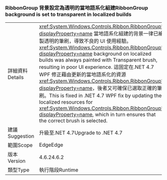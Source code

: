 ### <a name="ribbongroup-background-is-set-to-transparent-in-localized-builds"></a><span data-ttu-id="c3881-101">RibbonGroup 背景設定為透明的當地語系化組建</span><span class="sxs-lookup"><span data-stu-id="c3881-101">RibbonGroup background is set to transparent in localized builds</span></span>

|   |   |
|---|---|
|<span data-ttu-id="c3881-102">詳細資料</span><span class="sxs-lookup"><span data-stu-id="c3881-102">Details</span></span>|<span data-ttu-id="c3881-103"><xref:System.Windows.Controls.Ribbon.RibbonGroup?displayProperty=name> 當地語系化組建的背景一律已繪製透明的筆刷，導致不良的 UI 使用經驗。</span><span class="sxs-lookup"><span data-stu-id="c3881-103"><xref:System.Windows.Controls.Ribbon.RibbonGroup?displayProperty=name> background on localized builds was always painted with Transparent brush, resulting in poor UI experience.</span></span> <span data-ttu-id="c3881-104">這固定在.NET 4.7 WPF 修正藉由更新的當地語系化的資源<xref:System.Windows.Controls.Ribbon.RibbonGroup?displayProperty=name>，後者又可確保已選取正確的筆刷。</span><span class="sxs-lookup"><span data-stu-id="c3881-104">This is fixed in .NET 4.7 WPF fix by updating the localized resources for <xref:System.Windows.Controls.Ribbon.RibbonGroup?displayProperty=name>, which in turn ensures that the correct brush is selected.</span></span>|
|<span data-ttu-id="c3881-105">建議</span><span class="sxs-lookup"><span data-stu-id="c3881-105">Suggestion</span></span>|<span data-ttu-id="c3881-106">升級至.NET 4.7</span><span class="sxs-lookup"><span data-stu-id="c3881-106">Upgrade to .NET 4.7</span></span>|
|<span data-ttu-id="c3881-107">範圍</span><span class="sxs-lookup"><span data-stu-id="c3881-107">Scope</span></span>|<span data-ttu-id="c3881-108">Edge</span><span class="sxs-lookup"><span data-stu-id="c3881-108">Edge</span></span>|
|<span data-ttu-id="c3881-109">版本</span><span class="sxs-lookup"><span data-stu-id="c3881-109">Version</span></span>|<span data-ttu-id="c3881-110">4.6.2</span><span class="sxs-lookup"><span data-stu-id="c3881-110">4.6.2</span></span>|
|<span data-ttu-id="c3881-111">類型</span><span class="sxs-lookup"><span data-stu-id="c3881-111">Type</span></span>|<span data-ttu-id="c3881-112">執行階段</span><span class="sxs-lookup"><span data-stu-id="c3881-112">Runtime</span></span>|

